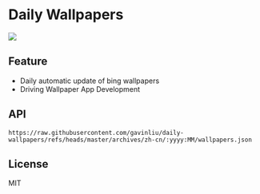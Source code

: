 # Daily Wallpapers
  
![](https://www.bing.com/th?id=OHR.OrangeImpala_ZH-CN3417660107_UHD.jpg)

## Feature

- Daily automatic update of bing wallpapers
- Driving Wallpaper App Development

## API

```
https://raw.githubusercontent.com/gavinliu/daily-wallpapers/refs/heads/master/archives/zh-cn/:yyyy:MM/wallpapers.json
```

## License

MIT
  